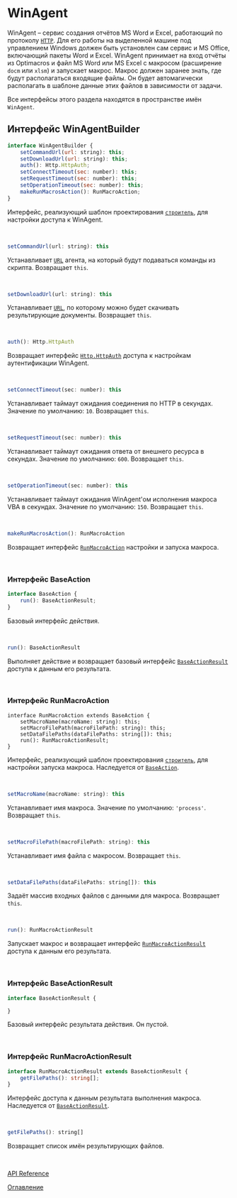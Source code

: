 # WinAgent

WinAgent – сервис создания отчётов MS Word и Excel, работающий по протоколу [`HTTP`](https://ru.wikipedia.org/wiki/HTTP). Для его работы на выделенной машине под управлением Windows должен быть установлен сам сервис и MS Office, включающий пакеты Word и Excel. WinAgent принимает на вход отчёты из Optimacros и файл MS Word или MS Excel с макросом (расширение `docm` или `xlsm`) и запускает макрос. Макрос должен заранее знать, где будут располагаться входящие файлы. Он будет автомагически располагать в шаблоне данные этих файлов в зависимости от задачи.

Все интерфейсы этого раздела находятся в пространстве имён `WinAgent`.

## Интерфейс WinAgentBuilder<a name="WinAgentBuilder"></a>
```js
interface WinAgentBuilder {
	setCommandUrl(url: string): this;
	setDownloadUrl(url: string): this;
	auth(): Http.HttpAuth;
	setConnectTimeout(sec: number): this;
	setRequestTimeout(sec: number): this;
	setOperationTimeout(sec: number): this;
	makeRunMacrosAction(): RunMacroAction;
}
```
Интерфейс, реализующий шаблон проектирования [`строитель`](https://ru.wikipedia.org/wiki/%D0%A1%D1%82%D1%80%D0%BE%D0%B8%D1%82%D0%B5%D0%BB%D1%8C_(%D1%88%D0%B0%D0%B1%D0%BB%D0%BE%D0%BD_%D0%BF%D1%80%D0%BE%D0%B5%D0%BA%D1%82%D0%B8%D1%80%D0%BE%D0%B2%D0%B0%D0%BD%D0%B8%D1%8F)), для настройки доступа к WinAgent.

&nbsp;

```js
setCommandUrl(url: string): this
```
Устанавливает [`URL`](https://ru.wikipedia.org/wiki/URL) агента, на который будут подаваться команды из скрипта. Возвращает `this`.

&nbsp;

```js
setDownloadUrl(url: string): this
```
Устанавливает [`URL`](https://ru.wikipedia.org/wiki/URL), по которому можно будет скачивать результирующие документы. Возвращает `this`.

&nbsp;

```js
auth(): Http.HttpAuth
```
Возвращает интерфейс [`Http.HttpAuth`](./http.md#HttpAuth) доступа к настройкам аутентификации WinAgent.

&nbsp;

```js
setConnectTimeout(sec: number): this
```
Устанавливает таймаут ожидания соединения по HTTP в секундах. Значение по умолчанию: `10`. Возвращает `this`.

&nbsp;

```js
setRequestTimeout(sec: number): this
```
Устанавливает таймаут ожидания ответа от внешнего ресурса в секундах. Значение по умолчанию: `600`. Возвращает `this`.

&nbsp;

```js
setOperationTimeout(sec: number): this
```
Устанавливает таймаут ожидания WinAgent'ом исполнения макроса VBA в секундах. Значение по умолчанию: `150`. Возвращает `this`.


&nbsp;

```js
makeRunMacrosAction(): RunMacroAction
```
Возвращает интерфейс [`RunMacroAction`](#RunMacroAction) настройки и запуска макроса.

&nbsp;

### Интерфейс BaseAction<a name="BaseAction"></a>
```ts
interface BaseAction {
	run(): BaseActionResult;
}
```
Базовый интерфейс действия.

&nbsp;

```js
run(): BaseActionResult
```
Выполняет действие и возвращает базовый интерфейс [`BaseActionResult`](#BaseActionResult) доступа к данным его результата.

&nbsp;

### Интерфейс RunMacroAction<a name="RunMacroAction"></a>
```еs
interface RunMacroAction extends BaseAction {
	setMacroName(macroName: string): this;
	setMacroFilePath(macroFilePath: string): this;
	setDataFilePaths(dataFilePaths: string[]): this;
	run(): RunMacroActionResult;
}
```
Интерфейс, реализующий шаблон проектирования [`строитель`](https://ru.wikipedia.org/wiki/%D0%A1%D1%82%D1%80%D0%BE%D0%B8%D1%82%D0%B5%D0%BB%D1%8C_(%D1%88%D0%B0%D0%B1%D0%BB%D0%BE%D0%BD_%D0%BF%D1%80%D0%BE%D0%B5%D0%BA%D1%82%D0%B8%D1%80%D0%BE%D0%B2%D0%B0%D0%BD%D0%B8%D1%8F)), для настройки запуска макроса. Наследуется от [`BaseAction`](#BaseAction).

&nbsp;

```js
setMacroName(macroName: string): this
```
Устанавливает имя макроса. Значение по умолчанию: `'process'`. Возвращает `this`.

&nbsp;

```js
setMacroFilePath(macroFilePath: string): this
```
Устанавливает имя файла с макросом. Возвращает `this`.

&nbsp;

```js
setDataFilePaths(dataFilePaths: string[]): this
```
Задаёт массив входных файлов с данными для макроса. Возвращает `this`.

&nbsp;

```js
run(): RunMacroActionResult
```
Запускает макрос и возвращает интерфейс [`RunMacroActionResult`](#RunMacroActionResult) доступа к данным его результата.

&nbsp;

### Интерфейс BaseActionResult<a name="BaseActionResult"></a>
```ts
interface BaseActionResult {

}
```
Базовый интерфейс результата действия. Он пустой.

&nbsp;

### Интерфейс RunMacroActionResult<a name="RunMacroActionResult"></a>
```ts
interface RunMacroActionResult extends BaseActionResult {
	getFilePaths(): string[];
}
```
Интерфейс доступа к данным результата выполнения макроса. Наследуется от [`BaseActionResult`](#BaseActionResult).

&nbsp;

```js
getFilePaths(): string[]
```
Возвращает список имён результирующих файлов.

&nbsp;

[API Reference](API.md)

[Оглавление](../README.md)